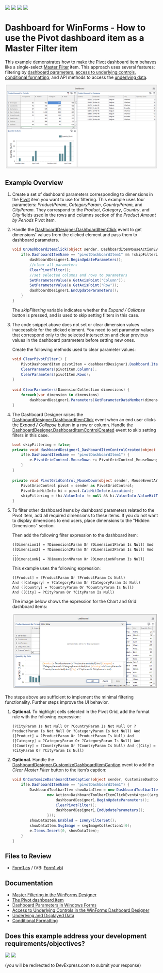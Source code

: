 <!-- default badges list -->
![](https://img.shields.io/endpoint?url=https://codecentral.devexpress.com/api/v1/VersionRange/224859353/24.2.1%2B)
[![](https://img.shields.io/badge/Open_in_DevExpress_Support_Center-FF7200?style=flat-square&logo=DevExpress&logoColor=white)](https://supportcenter.devexpress.com/ticket/details/T837173)
[![](https://img.shields.io/badge/📖_How_to_use_DevExpress_Examples-e9f6fc?style=flat-square)](https://docs.devexpress.com/GeneralInformation/403183)
[![](https://img.shields.io/badge/💬_Leave_Feedback-feecdd?style=flat-square)](#does-this-example-address-your-development-requirementsobjectives)
<!-- default badges end -->
# 	Dashboard for WinForms - How to use the Pivot dashboard item as a Master Filter item

This example demonstrates how to make the [Pivot](https://docs.devexpress.com/Dashboard/15266/create-dashboards/create-dashboards-in-the-winforms-designer/designing-dashboard-items/pivot) dashboard item behaves like a single-select [Master Filter](https://docs.devexpress.com/Dashboard/116912/common-features/interactivity/master-filtering) item. This approach uses several features: filtering by [dashboard parameters](https://docs.devexpress.com/Dashboard/16135/create-dashboards/create-dashboards-in-the-winforms-designer/data-analysis/using-dashboard-parameters), [access to underlying controls](https://docs.devexpress.com/Dashboard/401095/create-the-designer-and-viewer-applications/winforms-designer/access-to-underlying-controls), [conditional formatting](https://docs.devexpress.com/Dashboard/114411/create-dashboards/create-dashboards-in-the-winforms-designer/designing-dashboard-items/pivot/conditional-formatting), and API methods to access the [underlying data](https://docs.devexpress.com/Dashboard/401192/common-features/underlying-and-displayed-data).

![](images/pivot-as-master-filter-item.png)

## Example Overview

1.	Create a set of dashboard parameters corresponding to dimensions in the [Pivot](https://docs.devexpress.com/Dashboard/15266/create-dashboards/create-dashboards-in-the-winforms-designer/designing-dashboard-items/pivot) item you want to use for filtering. This example uses four parameters: _ProductParam_, _CategoryParam_, _CountryParam_, and _CityParam_. They correspond to the _Product_, _Category_, _Country_, and _City_ fields used in the rows and columns section of the _Product Amount by Periods_ Pivot item.

2.	Handle the [DashboardDesigner.DashboardItemClick](https://docs.devexpress.com/Dashboard/DevExpress.DashboardWin.DashboardDesigner.DashboardItemClick) event to get dimensions' values from the clicked element and pass them to dashboard parameters. 

    ```cs
    void OnDashboardItemClick(object sender, DashboardItemMouseActionEventArgs e) {
        if(e.DashboardItemName == "pivotDashboardItem1" && !skipFiltering) {
            dashboardDesigner1.BeginUpdateParameters();
            //clear all parameters
            ClearPivotFilter();
            //set selected columns and rows to parameters
            SetParameterValue(e.GetAxisPoint("Column"));
            SetParameterValue(e.GetAxisPoint("Row"));
            dashboardDesigner1.EndUpdateParameters();
        }
    }
    ```

    The _skipFiltering_ variable indicates whether the _Expand / Collapse_ button is pressed, and is used to skip setting filters in this case.

3. The code snippet above does not set or clear dimension values inaccessible for the clicked element. You need to set parameter values that correspond only to the selected intersection and clear previous values in the dashboard parameters before setting new ones.

    Create the following methods used to clear parameter values:

    ```cs
    void ClearPivotFilter() {
        PivotDashboardItem pivotItem = dashboardDesigner1.Dashboard.Items["pivotDashboardItem1"] as PivotDashboardItem;
        ClearParameters(pivotItem.Columns);
        ClearParameters(pivotItem.Rows);
    }

    void ClearParameters(DimensionCollection dimensions) {
        foreach(var dimension in dimensions)
            dashboardDesigner1.Parameters[GetParameterDataMember(dimension.DataMember)].SelectedValue = null;
    }
    ```

4. The Dashboard Designer raises the [DashboardDesigner.DashboardItemClick](https://docs.devexpress.com/Dashboard/DevExpress.DashboardWin.DashboardDesigner.DashboardItemClick) event when an end user clicks the _Expand / Collapse_ button in a row or column. Handle the [DashboardDesigner.DashboardItemControlCreated](https://docs.devexpress.com/Dashboard/DevExpress.DashboardWin.DashboardDesigner.DashboardItemControlCreated) event to skip setting filters in this case.

    ```cs        
    bool skipFiltering = false;
    private void dashboardDesigner1_DashboardItemControlCreated(object sender, DevExpress.DashboardWin.DashboardItemControlEventArgs e) {
        if(e.DashboardItemName == "pivotDashboardItem1") {
            e.PivotGridControl.MouseDown += PivotGridControl_MouseDown;
        }
    }

    private void PivotGridControl_MouseDown(object sender, MouseEventArgs e) {
        PivotGridControl pivot = sender as PivotGridControl;
        PivotGridHitInfo hi = pivot.CalcHitInfo(e.Location);
        skipFiltering = (hi.ValueInfo != null && hi.ValueInfo.ValueHitTest == PivotGridValueHitTest.ExpandButton);
    }

    ```
4. To filter other dashboard items by dashboard parameters related to the Pivot Item, add all required dimensions to these items. If you do not want to display dimensions to end users, place dimensions to the "Hidden Dimensions" section.

    Then add the following filter expression to the dashboard item:

    ```
    ([Dimension1] = ?Dimension1Param Or ?Dimension1Param Is Null) And
    ([Dimension2] = ?Dimension2Param Or ?Dimension2Param Is Null) And
    ...
    ([DimensionN] = ?DimensionNParam Or ?DimensionNParam Is Null)
    ```

    This example uses the following expression:

    ```
    ([Product] = ?ProductParam Or ?ProductParam Is Null) 
    And ([Category] = ?CategoryParam Or ?CategoryParam Is Null) 
    And ([Country] = ?CountryParam Or ?CountryParam Is Null) 
    And ([City] = ?CityParam Or ?CityParam Is Null)
    ```

    The image below shows the expression for the Chart and Grid dashboard items:

    ![](images/dashboard-item-filter-expression.png)

The steps above are sufficient to implement the minimal filtering functionality. Further steps improve the UI behavior.


1.	**Optional.** To highlight cells selected in the Pivot Grid, add the format rule with the following expression:

    ```
    (?CityParam Is Not Null Or ?CountryParam Is Not Null Or ?ProductParam Is Not Null Or ?CategoryParam Is Not Null) And ([Product] = ?ProductParam Or ?ProductParam Is Null) And ([Category] = ?CategoryParam Or ?CategoryParam Is Null) And ([Country] = ?CountryParam Or ?CountryParam Is Null) And ([City] = ?CityParam Or ?CityParam Is Null)
    ```

2. **Optional.** Handle the [DashboardDesigner.CustomizeDashboardItemCaption](https://docs.devexpress.com/Dashboard/DevExpress.DashboardWin.DashboardDesigner.CustomizeDashboardItemCaption) event to add the _Clear Master Filter_ button to the item’s caption:

    ```cs
    void OnCustomizeDashboardItemCaption(object sender, CustomizeDashboardItemCaptionEventArgs e) {
        if(e.DashboardItemName == "pivotDashboardItem1") {
            DashboardToolbarItem showDataItem = new DashboardToolbarItem("Clear Master Filter",
                    new Action<DashboardToolbarItemClickEventArgs>((args) => {
                        dashboardDesigner1.BeginUpdateParameters();
                        ClearPivotFilter();
                        dashboardDesigner1.EndUpdateParameters();
                    }));
            showDataItem.Enabled = IsAnyFilterSet();
            showDataItem.SvgImage = svgImageCollection1[0];
            e.Items.Insert(0, showDataItem);
        }
    }
    ```

## Files to Review

* [Form1.cs](./CS/DesignerSample/Form1.cs) / (VB: [Form1.vb](./VB/DesignerSample/Form1.vb))

## Documentation

- [Master Filtering in the WinForms Designer](https://docs.devexpress.com/Dashboard/15702/winforms-dashboard/winforms-designer/create-dashboards-in-the-winforms-designer/interactivity/master-filtering)
- [The Pivot dashboard item](https://docs.devexpress.com/Dashboard/15266/winforms-dashboard/winforms-designer/create-dashboards-in-the-winforms-designer/dashboard-item-settings/pivot)
- [Dashboard Parameters in Windows Forms](https://docs.devexpress.com/Dashboard/16135/winforms-dashboard/winforms-designer/create-dashboards-in-the-winforms-designer/data-analysis/dashboard-parameters)
- [Access to Underlying Controls in the WinForms Dashboard Designer](https://docs.devexpress.com/Dashboard/401095/winforms-dashboard/winforms-designer/ui-elements-and-customization/access-to-underlying-controls)
- [Underlying and Displayed Data](https://docs.devexpress.com/Dashboard/401192/common-features/underlying-and-displayed-data)
- [Conditional Formatting](https://docs.devexpress.com/Dashboard/114401/winforms-dashboard/winforms-designer/create-dashboards-in-the-winforms-designer/appearance-customization/conditional-formatting)
<!-- feedback -->
## Does this example address your development requirements/objectives?

[<img src="https://www.devexpress.com/support/examples/i/yes-button.svg"/>](https://www.devexpress.com/support/examples/survey.xml?utm_source=github&utm_campaign=win-designer-pivot-as-master-filter&~~~was_helpful=yes) [<img src="https://www.devexpress.com/support/examples/i/no-button.svg"/>](https://www.devexpress.com/support/examples/survey.xml?utm_source=github&utm_campaign=win-designer-pivot-as-master-filter&~~~was_helpful=no)

(you will be redirected to DevExpress.com to submit your response)
<!-- feedback end -->
